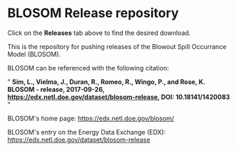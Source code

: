 # BLOSOM Release repository

Click on the **Releases** tab above to find the desired download.

This is the repository for pushing releases of the Blowout Spill Occurrance Model (BLOSOM). 

BLOSOM can be referenced with the following citation:

"
**Sim, L., Vielma, J., Duran, R., Romeo, R., Wingo, P., and Rose, K. BLOSOM - release, 2017-09-26, https://edx.netl.doe.gov/dataset/blosom-release, DOI: 10.18141/1420083**
"

BLOSOM's home page: https://edx.netl.doe.gov/blosom/

BLOSOM's entry on the Energy Data Exchange (EDX): https://edx.netl.doe.gov/dataset/blosom-release
